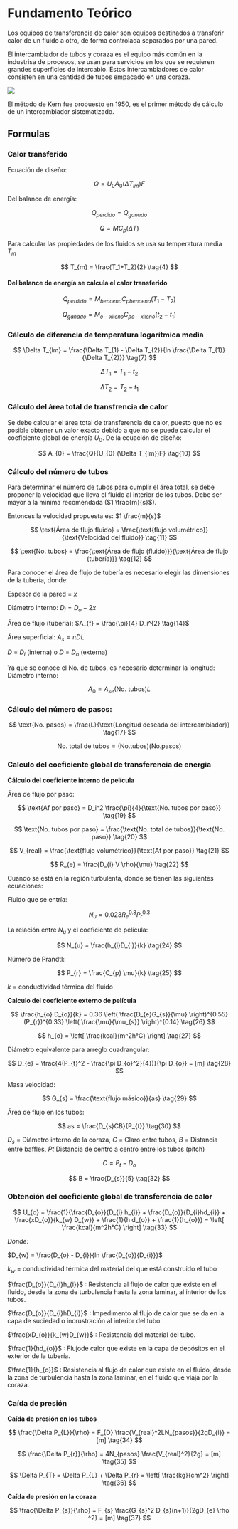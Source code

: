 # Fundamento Teórico

Los equipos de transferencia de calor son equipos destinados a transferir calor de un fluido a otro, de forma controlada separados por una pared.

El intercambiador de tubos y coraza es el equipo más común en la industrisa de procesos, se usan para servicios en los que se requieren grandes superficies de intercabio. Estos intercambiadores de calor consisten en una cantidad de tubos empacado en una coraza.

![](https://static.wixstatic.com/media/e88453_b1f5db218ff7407abaf7ec9f62d7a709~mv2.png/v1/fill/w_640,h_284,al_c,q_85,usm_0.66_1.00_0.01,enc_auto/e88453_b1f5db218ff7407abaf7ec9f62d7a709~mv2.png)

El método de Kern fue propuesto en 1950, es el primer método de cálculo de un intercambiador sistematizado.

## Formulas

### **Calor transferido**

Ecuación de diseño:

$$
Q = U_{0} A_{0} (\Delta T_{lm})F \tag{1}
$$

Del balance de energía:

$$
Q_{perdido} = Q_{ganado} \tag{2}
$$

$$
Q = MC_{p}(\Delta T) \tag{3}
$$

Para calcular las propiedades de los fluidos se usa su temperatura media $T_m$

$$
T_{m} = \frac{T_1+T_2}{2} \tag{4}
$$

<h4> Del balance de energía se calcula el calor transferido </h4>

$$
Q_{perdido} = M_{benceno}C_{pbenceno}(T_{1} - T_{2}) \tag{5}
$$

$$
Q_{ganado} = M_{o-xileno}C_{po-xileno}(t_{2} - t_{1}) \tag{6}
$$

### **Cálculo de diferencia de temperatura logarítmica media** 

$$
\Delta T_{lm} = \frac{\Delta T_{1} - \Delta T_{2}}{ln \frac{\Delta T_{1}}{\Delta T_{2}}} \tag{7}
$$

$$
\Delta T_{1} = T_{1} - t_{2} \tag{8}
$$

$$
\Delta T_{2} = T_{2} - t_{1} \tag{9}
$$

### **Cálculo del área total de transfrencia de calor**

Se debe calcular el área total de transferencia de calor, puesto que no es posible obtener un valor exacto debido a que no se puede calcular el coeficiente global de energía $U_{0}$. De la ecuación de diseño:

$$
A_{0} = \frac{Q}{U_{0} (\Delta T_{lm})F} \tag{10}
$$

### **Cálculo del número de tubos**

Para determinar el número de tubos para cumplir el área total, se debe proponer la velocidad que lleva el fluido al interior de los tubos. Debe ser mayor a la mínima recomendada ($1 \frac{m}{s}$).

Entonces la velocidad propuesta es: $1 \frac{m}{s}$

$$
\text{Área de flujo fluido} = \frac{\text{flujo volumétrico}}{\text{Velocidad del fluido}} \tag{11}
$$

$$
\text{No. tubos} = \frac{\text{Área de flujo (fluido)}}{\text{Área de flujo (tubería)}} \tag{12}
$$

Para conocer el área de flujo de tubería es necesario elegir las dimensiones de la tubería, donde:

Espesor de la pared = $x$

Diámetro interno:
$D_{i} = D_{o} - 2x \tag{13}$ 

Área de flujo (tubería):
$A_{f} = \frac{\pi}{4} D_i^{2} \tag{14}$

Área superficial:
$A_{s} = \pi DL \tag{15}$

$D$ = $D_i$ (interna) o $D$ = $D_o$ (externa)

Ya que se conoce el No. de tubos, es necesario determinar la longitud:
Diámetro interno:

$$
A_{0} = A_{se}(\text{No. tubos})L \tag{16}
$$

### **Cálculo del número de pasos:**

$$
\text{No. pasos} = \frac{L}{\text{Longitud deseada del intercambiador}} \tag{17}
$$

$$
\text{No. total de tubos} = ({\text{No.tubos}})({\text{No.pasos}}) \tag{18}
$$

### **Calculo del coeficiente global de transferencia de energia**

**Cálculo del coeficiente interno de película**

Área de flujo por paso:

$$
\text{Af por paso} = D_i^2 \frac{\pi}{4}{\text{No. tubos por paso}} \tag{19}
$$

$$
\text{No. tubos por paso} = \frac{\text{No. total de tubos}}{\text{No. paso}} \tag{20}
$$

$$
V_{real} = \frac{\text{flujo volumétrico}}{\text{Af por paso}} \tag{21}
$$

$$
R_{e} = \frac{D_{i} V \rho}{\mu} \tag{22}
$$

Cuando se está en la región turbulenta, donde se tienen las siguientes ecuaciones:

Fluido que se entría:

$$
N_{u} = 0.023 R_{e}^{0.8} P_{r}^{0.3} \tag{23}
$$

La relación entre $N_u$ y el coeficiente de película:

$$
N_{u} = \frac{h_{i}D_{i}}{k} \tag{24}
$$

Número de Prandtl:

$$
P_{r} = \frac{C_{p} \mu}{k} \tag{25}
$$

$k$ = conductividad térmica del fluido

**Calculo del coeficiente externo de película**

$$
\frac{h_{o} D_{o}}{k} = 0.36 \left( \frac{D_{e}G_{s}}{\mu} \right)^{0.55} (P_{r})^{0.33} \left( \frac{\mu}{\mu_{s}} \right)^{0.14} \tag{26}
$$

$$
h_{o} = \left[ \frac{kcal}{m^2h°C} \right] \tag{27}
$$

Diámetro equivalente para arreglo cuadrangular:

$$
D_{e} = \frac{4(P_{t}^2 - \frac{\pi D_{o}^2}{4})}{\pi D_{o}} = [m] \tag{28}
$$

Masa velocidad:

$$
G_{s} = \frac{\text{flujo másico}}{as} \tag{29}
$$

Área de flujo en los tubos:

$$
as = \frac{D_{s}CB}{P_{t}} \tag{30}
$$

$D_s$ = Diámetro interno de la coraza,
$C$ = Claro entre tubos,
$B$ = Distancia entre baffles,
$Pt$ Distancia de centro a centro entre los tubos (pitch)

$$
C = P_{t} - D_{o} \tag{31}
$$

$$
B = \frac{D_{s}}{5} \tag{32}
$$

### **Obtención del coeficiente global de transferencia de calor**

$$
U_{o} = \frac{1}{\frac{D_{o}}{D_{i} h_{i}} + \frac{D_{o}}{D_{i}hd_{i}} + \frac{xD_{o}}{k_{w} D_{w}} + \frac{1}{h d_{o}} + \frac{1}{h_{o}}} = \left[ \frac{kcal}{m^2h°C} \right] \tag{33}
$$

*Donde:*

$D_{w} = \frac{D_{o} - D_{i}}{ln \frac{D_{o}}{D_{i}}}$

$k_{w}$ = conductividad térmica del material del que está construido el tubo

$\frac{D_{o}}{D_{i}h_{i}}$ : Resistencia al flujo de calor que existe en el fluido, desde la zona de turbulencia hasta la zona laminar, al interior de los tubos.

$\frac{D_{o}}{D_{i}hD_{i}}$ : Impedimento al flujo de calor que se da en la capa de suciedad o incrustración al interior del tubo.

$\frac{xD_{o}}{k_{w}D_{w}}$ : Resistencia del material del tubo.

$\frac{1}{hd_{o}}$ : Flujode calor que existe en la capa de depósitos en el exterior de la tubería.

$\frac{1}{h_{o}}$ : Resistencia al flujo de calor que existe en el fluido, desde la zona de turbulencia hasta la zona laminar, en el fluido que viaja por la coraza.

### **Caída de presión**

**Caída de presión en los tubos**

$$
\frac{\Delta P_{L}}{\rho} = F_{D} \frac{V_{real}^2LN_{pasos}}{2gD_{i}} = [m] \tag{34}
$$

$$
\frac{\Delta P_{r}}{\rho} = 4N_{pasos} \frac{V_{real}^2}{2g} = [m] \tag{35}
$$

$$
\Delta P_{T} = \Delta P_{L} + \Delta P_{r} = \left[ \frac{kg}{cm^2} \right] \tag{36}
$$

**Caída de presión en la coraza**

$$
\frac{\Delta P_{s}}{\rho} = F_{s} \frac{G_{s}^2 D_{s}(n+1)}{2gD_{e} \rho ^2} = [m] \tag{37}
$$
